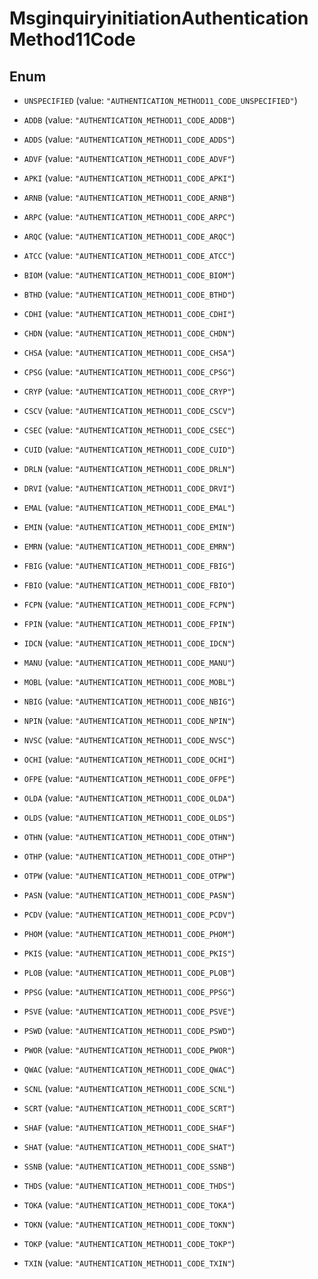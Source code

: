 

# MsginquiryinitiationAuthenticationMethod11Code

## Enum


* `UNSPECIFIED` (value: `"AUTHENTICATION_METHOD11_CODE_UNSPECIFIED"`)

* `ADDB` (value: `"AUTHENTICATION_METHOD11_CODE_ADDB"`)

* `ADDS` (value: `"AUTHENTICATION_METHOD11_CODE_ADDS"`)

* `ADVF` (value: `"AUTHENTICATION_METHOD11_CODE_ADVF"`)

* `APKI` (value: `"AUTHENTICATION_METHOD11_CODE_APKI"`)

* `ARNB` (value: `"AUTHENTICATION_METHOD11_CODE_ARNB"`)

* `ARPC` (value: `"AUTHENTICATION_METHOD11_CODE_ARPC"`)

* `ARQC` (value: `"AUTHENTICATION_METHOD11_CODE_ARQC"`)

* `ATCC` (value: `"AUTHENTICATION_METHOD11_CODE_ATCC"`)

* `BIOM` (value: `"AUTHENTICATION_METHOD11_CODE_BIOM"`)

* `BTHD` (value: `"AUTHENTICATION_METHOD11_CODE_BTHD"`)

* `CDHI` (value: `"AUTHENTICATION_METHOD11_CODE_CDHI"`)

* `CHDN` (value: `"AUTHENTICATION_METHOD11_CODE_CHDN"`)

* `CHSA` (value: `"AUTHENTICATION_METHOD11_CODE_CHSA"`)

* `CPSG` (value: `"AUTHENTICATION_METHOD11_CODE_CPSG"`)

* `CRYP` (value: `"AUTHENTICATION_METHOD11_CODE_CRYP"`)

* `CSCV` (value: `"AUTHENTICATION_METHOD11_CODE_CSCV"`)

* `CSEC` (value: `"AUTHENTICATION_METHOD11_CODE_CSEC"`)

* `CUID` (value: `"AUTHENTICATION_METHOD11_CODE_CUID"`)

* `DRLN` (value: `"AUTHENTICATION_METHOD11_CODE_DRLN"`)

* `DRVI` (value: `"AUTHENTICATION_METHOD11_CODE_DRVI"`)

* `EMAL` (value: `"AUTHENTICATION_METHOD11_CODE_EMAL"`)

* `EMIN` (value: `"AUTHENTICATION_METHOD11_CODE_EMIN"`)

* `EMRN` (value: `"AUTHENTICATION_METHOD11_CODE_EMRN"`)

* `FBIG` (value: `"AUTHENTICATION_METHOD11_CODE_FBIG"`)

* `FBIO` (value: `"AUTHENTICATION_METHOD11_CODE_FBIO"`)

* `FCPN` (value: `"AUTHENTICATION_METHOD11_CODE_FCPN"`)

* `FPIN` (value: `"AUTHENTICATION_METHOD11_CODE_FPIN"`)

* `IDCN` (value: `"AUTHENTICATION_METHOD11_CODE_IDCN"`)

* `MANU` (value: `"AUTHENTICATION_METHOD11_CODE_MANU"`)

* `MOBL` (value: `"AUTHENTICATION_METHOD11_CODE_MOBL"`)

* `NBIG` (value: `"AUTHENTICATION_METHOD11_CODE_NBIG"`)

* `NPIN` (value: `"AUTHENTICATION_METHOD11_CODE_NPIN"`)

* `NVSC` (value: `"AUTHENTICATION_METHOD11_CODE_NVSC"`)

* `OCHI` (value: `"AUTHENTICATION_METHOD11_CODE_OCHI"`)

* `OFPE` (value: `"AUTHENTICATION_METHOD11_CODE_OFPE"`)

* `OLDA` (value: `"AUTHENTICATION_METHOD11_CODE_OLDA"`)

* `OLDS` (value: `"AUTHENTICATION_METHOD11_CODE_OLDS"`)

* `OTHN` (value: `"AUTHENTICATION_METHOD11_CODE_OTHN"`)

* `OTHP` (value: `"AUTHENTICATION_METHOD11_CODE_OTHP"`)

* `OTPW` (value: `"AUTHENTICATION_METHOD11_CODE_OTPW"`)

* `PASN` (value: `"AUTHENTICATION_METHOD11_CODE_PASN"`)

* `PCDV` (value: `"AUTHENTICATION_METHOD11_CODE_PCDV"`)

* `PHOM` (value: `"AUTHENTICATION_METHOD11_CODE_PHOM"`)

* `PKIS` (value: `"AUTHENTICATION_METHOD11_CODE_PKIS"`)

* `PLOB` (value: `"AUTHENTICATION_METHOD11_CODE_PLOB"`)

* `PPSG` (value: `"AUTHENTICATION_METHOD11_CODE_PPSG"`)

* `PSVE` (value: `"AUTHENTICATION_METHOD11_CODE_PSVE"`)

* `PSWD` (value: `"AUTHENTICATION_METHOD11_CODE_PSWD"`)

* `PWOR` (value: `"AUTHENTICATION_METHOD11_CODE_PWOR"`)

* `QWAC` (value: `"AUTHENTICATION_METHOD11_CODE_QWAC"`)

* `SCNL` (value: `"AUTHENTICATION_METHOD11_CODE_SCNL"`)

* `SCRT` (value: `"AUTHENTICATION_METHOD11_CODE_SCRT"`)

* `SHAF` (value: `"AUTHENTICATION_METHOD11_CODE_SHAF"`)

* `SHAT` (value: `"AUTHENTICATION_METHOD11_CODE_SHAT"`)

* `SSNB` (value: `"AUTHENTICATION_METHOD11_CODE_SSNB"`)

* `THDS` (value: `"AUTHENTICATION_METHOD11_CODE_THDS"`)

* `TOKA` (value: `"AUTHENTICATION_METHOD11_CODE_TOKA"`)

* `TOKN` (value: `"AUTHENTICATION_METHOD11_CODE_TOKN"`)

* `TOKP` (value: `"AUTHENTICATION_METHOD11_CODE_TOKP"`)

* `TXIN` (value: `"AUTHENTICATION_METHOD11_CODE_TXIN"`)




